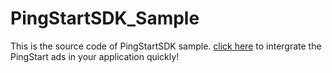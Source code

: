 # PingStartSDK_Sample
This is the source code of PingStartSDK sample.
[click here](https://github.com/Trisaa/PingStartSDK_Sample/wiki/PingStartSDK-Intergration) to intergrate the PingStart ads in your application quickly!

